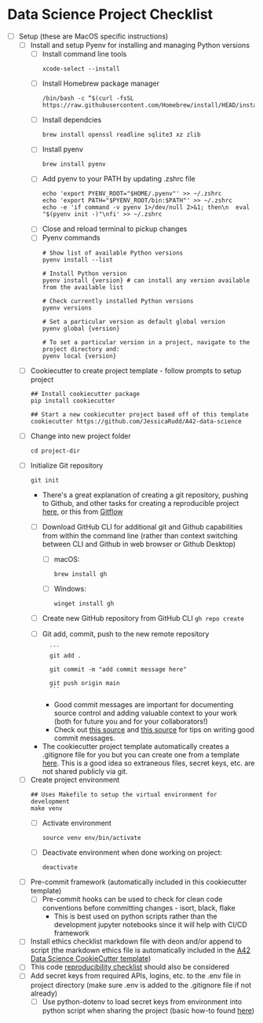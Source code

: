 # Data Science Project Checklist

- [ ] Setup (these are MacOS specific instructions)
    - [ ] Install and setup Pyenv for installing and managing Python versions
      - [ ] Install command line tools
        ```
        xcode-select --install
        ```
      - [ ] Install Homebrew package manager
        ```
        /bin/bash -c “$(curl -fsSL https://raw.githubusercontent.com/Homebrew/install/HEAD/install.sh)"
        ```
      - [ ] Install dependcies
        ```
        brew install openssl readline sqlite3 xz zlib
        ```
      - [ ] Install pyenv
        ```
        brew install pyenv
        ```
      - [ ] Add pyenv to your PATH by updating .zshrc file
        ```
        echo 'export PYENV_ROOT="$HOME/.pyenv"' >> ~/.zshrc
        echo 'export PATH="$PYENV_ROOT/bin:$PATH"' >> ~/.zshrc
        echo -e 'if command -v pyenv 1>/dev/null 2>&1; then\n  eval "$(pyenv init -)"\nfi' >> ~/.zshrc
        ```
      - [ ] Close and reload terminal to pickup changes
      - [ ] Pyenv commands
        ```
        # Show list of available Python versions
        pyenv install --list

        # Install Python version
        pyenv install {version} # can install any version available from the available list

        # Check currently installed Python versions
        pyenv versions

        # Set a particular version as default global version
        pyenv global {version}

        # To set a particular version in a project, navigate to the project directory and:
        pyenv local {version}
        ```
    - [ ] Cookiecutter to create project template - follow prompts to setup project
        ```
        ## Install cookiecutter package
        pip install cookiecutter

        ## Start a new cookiecutter project based off of this template
        cookiecutter https://github.com/JessicaRudd/A42-data-science
        ``` 
    - [ ] Change into new project folder 
        ```
        cd project-dir
        ```
    - [ ] Initialize Git repository 
        ```
        git init
        ``` 
        - There's a great explanation of creating a git repository, pushing to Github, and other tasks for creating a reproducible project [here](https://www.dataquest.io/blog/how-to-share-data-science-portfolio/), or this from [Gitflow](https://www.atlassian.com/git/tutorials/comparing-workflows/gitflow-workflow)
        - [ ] Download GitHub CLI for additional git and Github capabilities from within the command line (rather than context switching between CLI and Github in web browser or Github Desktop)
            - [ ] macOS: 
                ```
                brew install gh
                ```
            - [ ] Windows:
                ```
                winget install gh
                ```
    
        - [ ] Create new GitHub repository from GitHub CLI
                ```
                gh repo create
                ```
        - [ ] Git add, commit, push to the new remote repository 
    
                ```
                git add .

                git commit -m "add commit message here"

                git push origin main
                ```
            - Good commit messages are important for documenting source control and adding valuable context to your work (both for future you and for your collaborators!)
            - Check out [this source](https://www.freecodecamp.org/news/how-to-write-better-git-commit-messages/) and [this source](https://hackernoon.com/7-rules-for-writing-a-good-commit-message?source=rss) for tips on writing good commit messages.
        - The cookiecutter project template automatically creates a .gitignore file for you but you can create one from a template [here](https://github.com/github/gitignore/blob/master/Python.gitignore). This is a good idea so extraneous files, secret keys, etc. are not shared publicly via git. 
    - [ ] Create project environment 
        ```
        ## Uses Makefile to setup the virtual environment for development
        make venv
        ```
        - [ ] Activate environment
            ```
            source venv env/bin/activate
            ```
        - [ ] Deactivate environment when done working on project:
            ``` 
            deactivate
            ```
    - [ ] Pre-commit framework (automatically included in this cookiecutter template)
        - [ ] Pre-commit hooks can be used to check for clean code conventions before committing changes - isort, black, flake
            - This is best used on python scripts rather than the development jupyter notebooks since it will help with CI/CD framework
    - [ ] Install ethics checklist markdown file with deon and/or append to script (the markdown ethics file is automatically included in the [A42 Data Science CookieCutter template](https://github.com/JessicaRudd/A42-data-science))
    - [ ] This code [reproducibility checklist](https://www.cs.mcgill.ca/~jpineau/ReproducibilityChecklist.pdf) should also be considered
    - [ ] Add secret keys from required APIs, logins, etc. to the .env file in project directory (make sure .env is added to the .gitignore file if not already)
        - [ ] Use python-dotenv to load secret keys from environment into python script when sharing the project (basic how-to found [here](https://mathdatasimplified.com/2021/02/20/python-dotenv-how-to-load-the-secret-information-from-env-file/))
